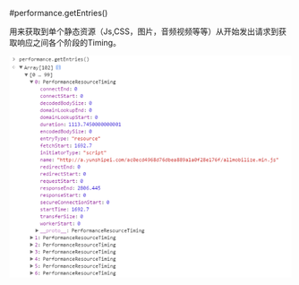 #performance.getEntries()

用来获取到单个静态资源（Js,CSS，图片，音频视频等等）从开始发出请求到获取响应之间各个阶段的Timing。

![](/assets/performance.getEntries.png)

